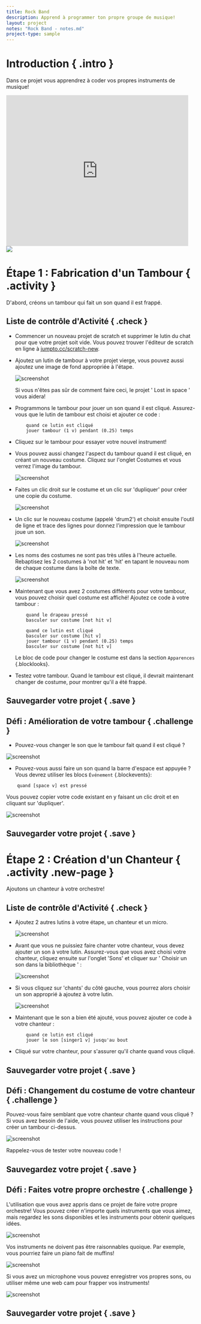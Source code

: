 ```yaml
---
title: Rock Band
description: Apprend à programmer ton propre groupe de musique!
layout: project
notes: "Rock Band - notes.md"
project-type: sample
---
```


# Introduction { .intro }

Dans ce projet vous apprendrez à coder vos propres instruments de musique!

<div class="scratch-preview">
 <iframe allowtransparency="true" width="485" height="402" src="https://scratch.mit.edu/projects/embed/26741186/?autostart=false" frameborder="0"></iframe>
 <img src="images/band-final.png">
</div>

# Étape 1 : Fabrication d'un Tambour { .activity }

D'abord, créons un tambour qui fait un son quand il est frappé.

## Liste de contrôle d'Activité { .check }

+ Commencer un nouveau projet de scratch et supprimer le lutin du chat pour que votre projet soit vide. Vous pouvez trouver l'éditeur de scratch en ligne à <a href="http://jumpto.cc/scratch-new">jumpto.cc/scratch-new</a>.

+ Ajoutez un lutin de tambour à votre projet vierge, vous pouvez aussi ajoutez une image de fond appropriée à l'étape.

	![screenshot](images/band-stage.png)

	Si vous n'êtes pas sûr de comment faire ceci, le projet ' Lost in space ' vous aidera!

+ Programmons le tambour pour jouer un son quand il est cliqué. Assurez-vous que le lutin de tambour est choisi et ajouter ce code :

	```blocks
		quand ce lutin est cliqué
		jouer tambour (1 v) pendant (0.25) temps
	```

+ Cliquez sur le tambour pour essayer votre nouvel instrument!

+ Vous pouvez aussi changez l'aspect du tambour quand il est cliqué, en créant un nouveau costume. Cliquez sur l'onglet Costumes et vous verrez l'image du tambour.

	![screenshot](images/band-drum-costume.png)

+ Faites un clic droit sur le costume et un clic sur 'dupliquer' pour créer une copie du costume.

	![screenshot](images/band-drum-duplicate.png)

+ Un clic sur le nouveau costume (appelé 'drum2') et choisit ensuite l'outil de ligne et trace des lignes pour donnez l'impression que le tambour joue un son.

	![screenshot](images/band-drum-hit.png)

+ Les noms des costumes ne sont pas très utiles à l'heure actuelle. Rebaptisez les 2 costumes à 'not hit' et 'hit' en tapant le nouveau nom de chaque costume dans la boîte de texte.

	![screenshot](images/band-drum-name.png)

+ Maintenant que vous avez 2 costumes différents pour votre tambour, vous pouvez choisir quel costume est affiché! Ajoutez ce code à votre tambour :

	```blocks
		quand le drapeau pressé
		basculer sur costume [not hit v]

		quand ce lutin est cliqué
		basculer sur costume [hit v]
		jouer tambour (1 v) pendant (0.25) temps
		basculer sur costume [not hit v]
	```

	Le bloc de code pour changer le costume est dans la section `Apparences` {.blocklooks}.

+ Testez votre tambour. Quand le tambour est cliqué, il devrait maintenant changer de costume, pour montrer qu'il a été frappé.

## Sauvegarder votre projet { .save }

## Défi : Amélioration de votre tambour { .challenge }

+ Pouvez-vous changer le son que le tambour fait quand il est cliqué ?

![screenshot](images/band-drum-sound.png)

+ Pouvez-vous aussi faire un son quand la barre d'espace est appuyée ? Vous devrez utiliser les blocs `Événement` {.blockevents}:

```blocks
	quand [space v] est pressé
```

 Vous pouvez copier votre code existant en y faisant un clic droit et en cliquant sur 'dupliquer'.

![screenshot](images/band-duplicate-code.png)

## Sauvegarder votre projet { .save }

# Étape 2 : Création d'un Chanteur { .activity .new-page }

Ajoutons un chanteur à votre orchestre!

## Liste de contrôle d'Activité { .check }

+ Ajoutez 2 autres lutins à votre étape, un chanteur et un micro.

	![screenshot](images/band-singer-mic.png)

+ Avant que vous ne puissiez faire chanter votre chanteur, vous devez ajouter un son à votre lutin. Assurez-vous que vous avez choisi votre chanteur, cliquez ensuite sur l'onglet 'Sons' et cliquer sur ' Choisir un son dans la bibliothèque ' :

	![screenshot](images/band-import-sound.png)

+ Si vous cliquez sur 'chants' du côté gauche, vous pourrez alors choisir un son approprié à ajoutez à votre lutin.

	![screenshot](images/band-choose-sound.png)

+ Maintenant que le son a bien été ajouté, vous pouvez ajouter ce code à votre chanteur :

	```blocks
		quand ce lutin est cliqué
		jouer le son [singer1 v] jusqu'au bout
	```

+ Cliqué sur votre chanteur, pour s'assurer qu'il chante quand vous cliqué.

## Sauvegarder votre projet { .save }

## Défi : Changement du costume de votre chanteur { .challenge }
Pouvez-vous faire  semblant  que votre chanteur chante quand vous cliqué ? Si vous avez besoin de l'aide, vous pouvez utiliser les instructions pour créer un tambour ci-dessus.

![screenshot](images/band-singer-final.png)

Rappelez-vous de tester votre nouveau code !

## Sauvegardez votre projet { .save }

## Défi : Faites votre propre orchestre { .challenge }
L'utilisation que vous avez appris dans ce projet de faire votre propre orchestre! Vous pouvez créer n'importe quels instruments que vous aimez, mais regardez les sons disponibles et les instruments pour obtenir quelques idées.

![screenshot](images/band-ideas.png)

Vos instruments ne doivent pas être raisonnables quoique. Par exemple, vous pourriez faire un piano fait de muffins!

![screenshot](images/band-piano.png)

Si vous avez un microphone vous pouvez enregistrer vos propres sons, ou utiliser même une web cam pour frapper vos instruments!

![screenshot](images/band-io.png)

## Sauvegarder votre projet { .save }
